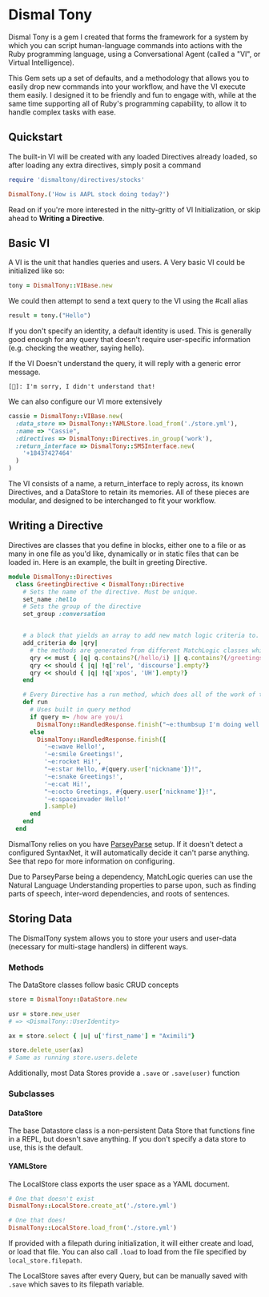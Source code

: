# Dismal Tony

Dismal Tony is a gem I created that forms the framework for a system by which you can script human-language commands into actions with the Ruby programming language, using a Conversational Agent (called a "VI", or Virtual Intelligence). 

This Gem sets up a set of defaults, and a methodology that allows you to easily drop new commands into your workflow, and have the VI execute them easily. I designed it to be friendly and fun to engage with, while at the same time supporting all of Ruby's programming capability, to allow it to handle complex tasks with ease.


## Quickstart
The built-in VI will be created with any loaded Directives already loaded, so after loading any extra directives, simply posit a command
```ruby
require 'dismaltony/directives/stocks'

DismalTony.('How is AAPL stock doing today?')
```

Read on if you're more interested in the nitty-gritty of VI Initialization, or skip ahead to **Writing a Directive**.
## Basic VI
A VI is the unit that handles queries and users. A Very basic VI could be initialized like so:
```ruby
tony = DismalTony::VIBase.new
```
We could then attempt to send a text query to the VI using the #call alias
```ruby
result = tony.("Hello")
```
If you don't specify an identity, a default identity is used. This is generally good enough for any query that doesn't require user-specific information (e.g. checking the weather, saying hello).

If the VI Doesn't understand the query, it will reply with a generic error message.
```
[🙁]: I'm sorry, I didn't understand that!
```

We can also configure our VI more extensively

```ruby
cassie = DismalTony::VIBase.new(
  :data_store => DismalTony::YAMLStore.load_from('./store.yml'),
  :name => "Cassie",
  :directives => DismalTony::Directives.in_group('work'),
  :return_interface => DismalTony::SMSInterface.new(
    '+18437427464'
  )
)
```

The VI consists of a name, a return_interface to reply across, its known Directives, and a DataStore to retain its memories. All of these pieces are modular, and designed to be interchanged to fit your workflow. 

## Writing a Directive

Directives are classes that you define in blocks, either one to a file or as many in one file as you'd like, dynamically or in static files that can be loaded in. Here is an example, the built in greeting Directive.
```ruby
module DismalTony::Directives
  class GreetingDirective < DismalTony::Directive
    # Sets the name of the directive. Must be unique.
    set_name :hello
    # Sets the group of the directive
    set_group :conversation


    # a block that yields an array to add new match logic criteria to.
    add_criteria do |qry|
      # the methods are generated from different MatchLogic classes which adjust how certain the VI is that it's correct in using this Directive
      qry << must { |q| q.contains?(/hello/i) || q.contains?(/greetings/i) }
      qry << should { |q| !q['rel', 'discourse'].empty?}
      qry << should { |q| !q['xpos', 'UH'].empty?}
    end

    # Every Directive has a run method, which does all of the work of taking in the query and necessarily returning a HandledResponse as a result.
    def run
      # Uses built in query method
      if query =~ /how are you/i
        DismalTony::HandledResponse.finish("~e:thumbsup I'm doing well!")
      else
        DismalTony::HandledResponse.finish([
          '~e:wave Hello!',
          '~e:smile Greetings!',
          '~e:rocket Hi!',
          "~e:star Hello, #{query.user['nickname']}!",
          '~e:snake Greetings!',
          '~e:cat Hi!',
          "~e:octo Greetings, #{query.user['nickname']}!",
          '~e:spaceinvader Hello!'
          ].sample)
      end
    end
  end
```

DismalTony relies on you have [ParseyParse](http://github.com/jtp184/parseyparse) setup. If it doesn't detect a configured SyntaxNet, it will automatically decide it can't parse anything. See that repo for more information on configuring.

Due to ParseyParse being a dependency, MatchLogic queries can use the Natural Language Understanding properties to parse upon, such as finding parts of speech, inter-word dependencies, and roots of sentences.

## Storing Data
The DismalTony system allows you to store your users and user-data (necessary for multi-stage handlers) in different ways. 

### Methods
The DataStore classes follow basic CRUD concepts
```ruby
store = DismalTony::DataStore.new

usr = store.new_user
# => <DismalTony::UserIdentity>

ax = store.select { |u| u['first_name'] = "Aximili"}

store.delete_user(ax)
# Same as running store.users.delete
```
Additionally, most Data Stores provide a `.save` or `.save(user)` function 

### Subclasses

#### DataStore
The base Datastore class is a non-persistent Data Store that functions fine in a REPL, but doesn't save anything. If you don't specify a data store to use, this is the default.

#### YAMLStore
The LocalStore class exports the user space as a YAML document.
```ruby
# One that doesn't exist
DismalTony::LocalStore.create_at('./store.yml')

# One that does!
DismalTony::LocalStore.load_from('./store.yml')
```
If provided with a filepath during initialization, it will either create and load, or load that file. You can also call `.load` to load from the file specified by `local_store.filepath`.

The LocalStore saves after every Query, but can be manually saved with `.save` which saves to its filepath variable.
